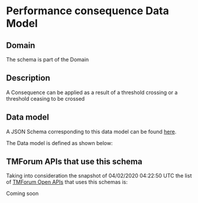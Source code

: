# Performance consequence Data Model

## Domain

The  schema is part of the  Domain

## Description

A Consequence can be applied as a result of a threshold crossing or a threshold ceasing to be crossed

## Data model

A JSON Schema corresponding to this data model can be found
[here](https://github.com/tmforum-rand/schemas/blob/candidates/Common/PerformanceConsequence.schema.json).

The Data model is defined as shown below:




## TMForum APIs that use this schema

Taking into consideration the snapshot of 04/02/2020 04:22:50 UTC the list of [TMForum Open APIs](https://www.tmforum.org/open-apis/) that uses this schemas is:

Coming soon